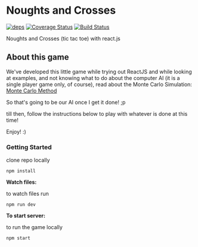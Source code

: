# Noughts and Crosses
[![deps][dave-image]][dave-url]
[![Coverage Status][cover-img]][cover-url]
[![Build Status][build-img]][build-url]

Noughts and Crosses (tic tac toe) with react.js

## About this game

We've developed this little game while trying out ReactJS and while looking at examples, and not knowing what to do about the computer AI (it is a single player game only, of course), read about the Monte Carlo Simulation: [Monte Carlo Method](https://en.wikipedia.org/wiki/Monte_Carlo_method)

So that's going to be our AI once I get it done! ;p

till then, follow the instructions below to play with whatever is done at this time!

Enjoy! :)

### Getting Started

clone repo locally

    npm install

**Watch files:**

to watch files run

    npm run dev

**To start server:**

to run the game locally

    npm start


[dave-image]: https://david-dm.org/zerosquadron/noughts-and-crosses.svg
[dave-url]: http://github.com/zerosquadron/noughts-and-crosses

[cover-img]: https://coveralls.io/repos/github/zerosquadron/noughts-and-crosses/badge.svg?branch=master
[cover-url]: https://coveralls.io/github/zerosquadron/noughts-and-crosses?branch=master
[build-img]: https://travis-ci.org/zerosquadron/noughts-and-crosses.svg?branch=master
[build-url]: https://travis-ci.org/zerosquadron/noughts-and-crosses
